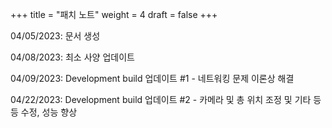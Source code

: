 +++
title = "패치 노트"
weight = 4
draft = false
+++

04/05/2023: 문서 생성    
    
04/08/2023: 최소 사양 업데이트    
    
04/09/2023: Development build 업데이트 #1 - 네트워킹 문제 이론상 해결     
     
04/22/2023: Development build 업데이트 #2 - 카메라 및 총 위치 조정 및 기타 등등 수정, 성능 향상